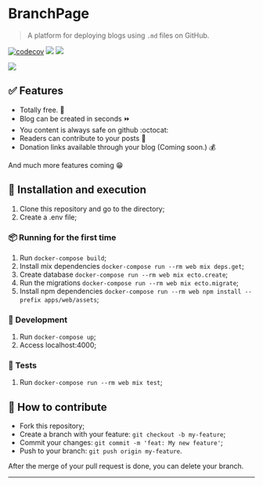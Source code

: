 # BranchPage

> A platform for deploying blogs using `.md` files on GitHub.

[![codecov](https://codecov.io/gh/felipelincoln/branchpage/branch/dev/graph/badge.svg?token=W1W8NUK26S)](https://codecov.io/gh/felipelincoln/branchpage)
[![](https://img.shields.io/github/v/release/felipelincoln/branchpage)](https://github.com/felipelincoln/branchpage/releases/latest)
![](https://img.shields.io/github/contributors/felipelincoln/branchpage)

![](https://i.ibb.co/ZWgjbS5/Screenshot-from-2021-06-05-11-55-08.png)

## ✅ Features
* Totally free. :money_with_wings:
* Blog can be created in seconds :fast_forward:
* You content is always safe on github :octocat:
* Readers can contribute to your posts :hammer:
* Donation links available through your blog (Coming soon.) :moneybag:

And much more features coming :grin:

## 🚀 Installation and execution

1. Clone this repository and go to the directory;
2. Create a .env file;

### 📦️ Running for the first time

1. Run `docker-compose build`;
2. Install mix dependencies `docker-compose run --rm web mix deps.get`;
3. Create database `docker-compose run --rm web mix ecto.create`;
4. Run the migrations `docker-compose run --rm web mix ecto.migrate`;
5. Install npm dependencies `docker-compose run --rm web npm install --prefix apps/web/assets`;

### 🔧 Development

1. Run `docker-compose up`;
2. Access localhost:4000;

### 🧪 Tests

1. Run `docker-compose run --rm web mix test`;

## 🤔 How to contribute

- Fork this repository;
- Create a branch with your feature: `git checkout -b my-feature`;
- Commit your changes: `git commit -m 'feat: My new feature'`;
- Push to your branch: `git push origin my-feature`.

After the merge of your pull request is done, you can delete your branch.

---
